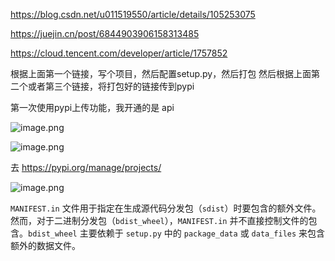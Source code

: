 https://blog.csdn.net/u011519550/article/details/105253075

https://juejin.cn/post/6844903906158313485

https://cloud.tencent.com/developer/article/1757852

根据上面第一个链接，写个项目，然后配置setup.py，然后打包
然后根据上面第二个或者第三个链接，将打包好的链接传到pypi

第一次使用pypi上传功能，我开通的是 api 



![image.png](https://gitee.com/hxc8/images10/raw/master/img/202409111759763.png)

![image.png](https://gitee.com/hxc8/images10/raw/master/img/202409111801071.png)


去 https://pypi.org/manage/projects/

![image.png](https://gitee.com/hxc8/images10/raw/master/img/202409111803526.png)

`MANIFEST.in` 文件用于指定在生成源代码分发包（`sdist`）时要包含的额外文件。然而，对于二进制分发包（`bdist_wheel`），`MANIFEST.in` 并不直接控制文件的包含。`bdist_wheel` 主要依赖于 `setup.py` 中的 `package_data` 或 `data_files` 来包含额外的数据文件。

